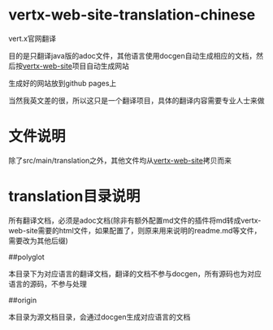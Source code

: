 # vertx-web-site-translation-chinese

vert.x官网翻译

目的是只翻译java版的adoc文件，其他语言使用docgen自动生成相应的文档，然后按[vertx-web-site](https://github.com/vert-x3/vertx-web-site)项目自动生成网站

生成好的网站放到github pages上

当然我英文差的很，所以这只是一个翻译项目，具体的翻译内容需要专业人士来做


# 文件说明
除了src/main/translation之外，其他文件均从[vertx-web-site](https://github.com/vert-x3/vertx-web-site)拷贝而来

# translation目录说明

所有翻译文档，必须是adoc文档(除非有额外配置md文件的插件将md转成vertx-web-site需要的html文件，如果配置了，则原来用来说明的readme.md等文件，需要改为其他后缀)

##polyglot

本目录下为对应语言的翻译文档，翻译的文档不参与docgen，所有源码也为对应语言的源码，不参与处理

##origin

本目录为源文档目录，会通过docgen生成对应语言的文档